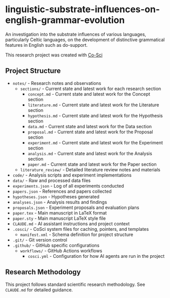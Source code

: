 # linguistic-substrate-influences-on-english-grammar-evolution

An investigation into the substrate influences of various languages, particularly Celtic languages, on the development of distinctive grammatical features in English such as do-support.

This research project was created with [Co-Sci](https://co-sci.org)

## Project Structure

- `notes/` - Research notes and observations
  - `sections/` - Current state and latest work for each research section
    - `concept.md` - Current state and latest work for the Concept section
    - `literature.md` - Current state and latest work for the Literature section
    - `hypothesis.md` - Current state and latest work for the Hypothesis section
    - `data.md` - Current state and latest work for the Data section
    - `proposal.md` - Current state and latest work for the Proposal section
    - `experiment.md` - Current state and latest work for the Experiment section
    - `analysis.md` - Current state and latest work for the Analysis section
    - `paper.md` - Current state and latest work for the Paper section
  - `literature_review/` - Detailed literature review notes and materials
- `code/` - Analysis scripts and experiment implementations
- `data/` - Raw and processed data files
- `experiments.json` - Log of all experiments conducted
- `papers.json` - References and papers collected
- `hypotheses.json` - Hypotheses generated
- `analyses.json` - Analysis results and findings
- `proposals.json` - Experiment proposals and evaluation plans
- `paper.tex` - Main manuscript in LaTeX format
- `paper.sty` - Main manuscript LaTeX style file
- `CLAUDE.md` - AI assistant instructions and project context
- `.cosci/` - CoSci system files for caching, pointers, and templates
  - `manifest.xml` - Schema definition for project structure
- `.git/` - Git version control
- `.github/` - GitHub specific configurations
  - `workflows/` - GitHub Actions workflows
    - `cosci.yml` - Configuration for how AI agents are run in the project

## Research Methodology

This project follows standard scientific research methodology. See `CLAUDE.md` for detailed guidance.
